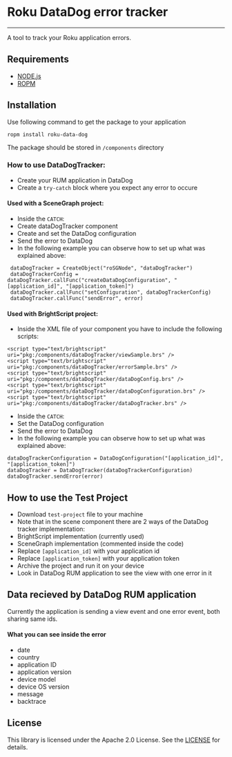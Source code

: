 # Roku DataDog error tracker
- - -
A tool to track your Roku application errors.

## Requirements
- [NODE.js](https://nodejs.org/en/download/)
- [ROPM](https://github.com/rokucommunity/ropm)

## Installation
Use following command to get the package to your application
```
ropm install roku-data-dog
```
The package should be stored in `/components` directory

### How to use DataDogTracker:
- Create your RUM application in DataDog
- Create a `try-catch` block where you expect any error to occure

#### Used with a SceneGraph project:
- Inside the `CATCH`:
 - Create dataDogTracker component
 - Create and set the DataDog configuration
 - Send the error to DataDog
 - In the following example you can observe how to set up what was explained above:
```
 dataDogTracker = CreateObject("roSGNode", "dataDogTracker")
 dataDogTrackerConfig = dataDogTracker.callFunc("createDataDogConfiguration", "[application_id]", "[application_token]")
 dataDogTracker.callFunc("setConfiguration", dataDogTrackerConfig)
 dataDogTracker.callFunc("sendError", error)
```

#### Used with BrightScript project:

- Inside the XML file of your component you have to include the following scripts:
```
<script type="text/brightscript" uri="pkg:/components/dataDogTracker/viewSample.brs" />
<script type="text/brightscript" uri="pkg:/components/dataDogTracker/errorSample.brs" />
<script type="text/brightscript" uri="pkg:/components/dataDogTracker/dataDogConfig.brs" />
<script type="text/brightscript" uri="pkg:/components/dataDogTracker/dataDogConfiguration.brs" />
<script type="text/brightscript" uri="pkg:/components/dataDogTracker/dataDogTracker.brs" />
```
- Inside the `CATCH`:
 - Set the DataDog configuration
 - Send the error to DataDog
 - In the following example you can observe how to set up what was explained above:
```
dataDogTrackerConfiguration = DataDogConfiguration("[application_id]", "[application_token]")
dataDogTracker = DataDogTracker(dataDogTrackerConfiguration)
dataDogTracker.sendError(error)
```

## How to use the Test Project
- Download `test-project` file to your machine
- Note that in the scene component there are 2 ways of the DataDog tracker implementation:
 - BrightScript implementation (currently used)
 - SceneGraph implementation (commented inside the code)
- Replace `[application_id]` with your application id
- Replace `[application_token]` with your application token
- Archive the project and run it on your device
- Look in DataDog RUM application to see the view with one error in it

## Data recieved by DataDog RUM application
Currently the application is sending a view event and one error event, both sharing same ids.
#### What you can see inside the error

- date
- country
- application ID
- application version
- device model
- device OS version
- message
- backtrace

## License
This library is licensed under the Apache 2.0 License. See the [LICENSE](https://github.com/Studio3/RokuDataDog/blob/main/LICENSE) for details.
